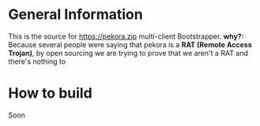 # General Information
This is the source for https://pekora.zip multi-client Bootstrapper.
**why?:** Because several people were saying that pekora is a **RAT (Remote Access Trojan)**, by open sourcing we are trying to prove that we aren't a RAT and there's nothing to
# How to build
Soon

